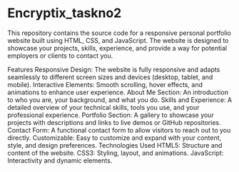 # Encryptix_taskno2
This repository contains the source code for a responsive personal portfolio website built using HTML, CSS, and JavaScript. The website is designed to showcase your projects, skills, experience, and provide a way for potential employers or clients to contact you.

Features
Responsive Design: The website is fully responsive and adapts seamlessly to different screen sizes and devices (desktop, tablet, and mobile).
Interactive Elements: Smooth scrolling, hover effects, and animations to enhance user experience.
About Me Section: An introduction to who you are, your background, and what you do.
Skills and Experience: A detailed overview of your technical skills, tools you use, and your professional experience.
Portfolio Section: A gallery to showcase your projects with descriptions and links to live demos or GitHub repositories.
Contact Form: A functional contact form to allow visitors to reach out to you directly.
Customizable: Easy to customize and expand with your content, style, and design preferences.
Technologies Used
HTML5: Structure and content of the website.
CSS3: Styling, layout, and animations.
JavaScript: Interactivity and dynamic elements.
